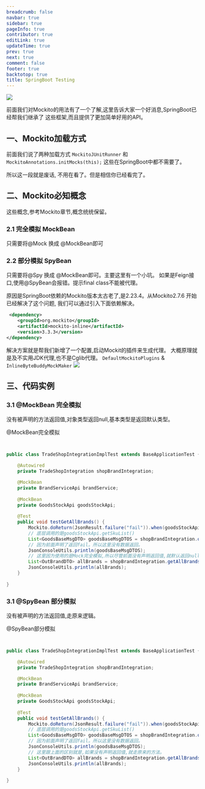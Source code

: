 ```yaml
---
breadcrumb: false
navbar: true
sidebar: true
pageInfo: true
contributor: true
editLink: true
updateTime: true
prev: true
next: true
comment: false
footer: true
backtotop: true
title: SpringBoot Testing
---
```


![](https://img.springlearn.cn/blog/learn_1618140868000.png)

前面我们对Mockito的用法有了一个了解,这里告诉大家一个好消息,SpringBoot已经帮我们继承了
这些框架,而且提供了更加简单好用的API。


## 一、Mockito加载方式

前面我们说了两种加载方式 `MockitoJUnitRunner` 和 ` MockitoAnnotations.initMocks(this);`
这些在SpringBoot中都不需要了。

所以这一段就是废话, 不用在看了。但是相信你已经看完了。

## 二、Mockito必知概念

这些概念,参考Mockito章节,概念统统保留。

### 2.1 完全模拟 MockBean

只需要将@Mock 换成 @MockBean即可

### 2.2 部分模拟 SpyBean

只需要将@Spy 换成 @MockBean即可。主要这里有一个小坑。
如果是Feign接口,使用@SpyBean会报错。提示final class不能被代理。

原因是SpringBoot依赖的Mockito版本太古老了,是2.23.4。从Mockito2.7.6
开始已经解决了这个问题, 我们可以通过引入下面依赖解决。

```xml
 <dependency>
    <groupId>org.mockito</groupId>
    <artifactId>mockito-inline</artifactId>
    <version>3.3.3</version>
</dependency>
```

解决方案就是帮我们新增了一个配置,启动Mockit的插件来生成代理。
大概原理就是及不实用JDK代理,也不是Cglib代理。
`DefaultMockitoPlugins` & `InlineByteBuddyMockMaker`
![](https://img.springlearn.cn/blog/learn_1617877205000.png)


## 三、代码实例


### 3.1 @MockBean 完全模拟

没有被声明的方法返回值,对象类型返回null,基本类型是返回默认类型。

@MockBean完全模拟

```java


public class TradeShopIntegrationImplTest extends BaseApplicationTest {

    @Autowired
    private TradeShopIntegration shopBrandIntegration;

    @MockBean
    private BrandServiceApi brandService;
    
    @MockBean
    private GoodsStockApi goodsStockApi;
    
    @Test
    public void testGetAllBrands() {
        Mockito.doReturn(JsonResult.failure("fail")).when(goodsStockApi).getSkuList(Mockito.any());
        // 底层调用的是goodsStockApi.getSkuList()
        List<GoodsBaseMsgDTO> goodsBaseMsgDTOS = shopBrandIntegration.queryAllSku();
        // 因为前面声明了返回fail。所以这里没有数据返回。
        JsonConsoleUtils.println(goodsBaseMsgDTOS);
        // 这里因为使用的是Mock完全模拟,所以尽管前面没有声明返回值,就默认返回null
        List<OutBrandDTO> allBrands = shopBrandIntegration.getAllBrands();
        JsonConsoleUtils.println(allBrands);
    }
    
}    
```

### 3.1 @SpyBean 部分模拟

没有被声明的方法返回值,走原来逻辑。

@SpyBean部分模拟

```java {22}


public class TradeShopIntegrationImplTest extends BaseApplicationTest {

    @Autowired
    private TradeShopIntegration shopBrandIntegration;

    @MockBean
    private BrandServiceApi brandService;
    
    @MockBean
    private GoodsStockApi goodsStockApi;
    
    @Test
    public void testGetAllBrands() {
        Mockito.doReturn(JsonResult.failure("fail")).when(goodsStockApi).getSkuList(Mockito.any());
        // 底层调用的是goodsStockApi.getSkuList()
        List<GoodsBaseMsgDTO> goodsBaseMsgDTOS = shopBrandIntegration.queryAllSku();
        // 因为前面声明了返回fail。所以这里没有数据返回。
        JsonConsoleUtils.println(goodsBaseMsgDTOS);
        // 这里跟上面的区别就是,如果没有声明返回值,就走原来的方法。
        List<OutBrandDTO> allBrands = shopBrandIntegration.getAllBrands();
        JsonConsoleUtils.println(allBrands);
    }
    
}    
```
